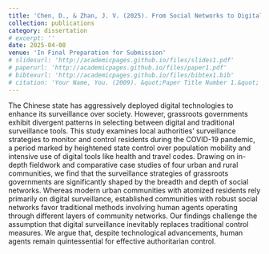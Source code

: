 ```yaml
---
title: 'Chen, D., & Zhan, J. V. (2025). From Social Networks to Digital Networks: Explaining Surveillance Strategies in China’s Grassroots Control.'
collection: publications
category: dissertation
# excerpt: ''
date: 2025-04-08
venue: 'In Final Preparation for Submission'
# slidesurl: 'http://academicpages.github.io/files/slides1.pdf'
# paperurl: 'http://academicpages.github.io/files/paper1.pdf'
# bibtexurl: 'http://academicpages.github.io/files/bibtex1.bib'
# citation: 'Your Name, You. (2009). &quot;Paper Title Number 1.&quot; <i>Journal 1</i>. 1(1).'
---
```


The Chinese state has aggressively deployed digital technologies to enhance its surveillance over society. However, grassroots governments exhibit divergent patterns in selecting between digital and traditional surveillance tools. This study examines local authorities’ surveillance strategies to monitor and control residents during the COVID-19 pandemic, a period marked by heightened state control over population mobility and intensive use of digital tools like health and travel codes. Drawing on in-depth fieldwork and comparative case studies of four urban and rural communities, we find that the surveillance strategies of grassroots governments are significantly shaped by the breadth and depth of social networks. Whereas modern urban communities with atomized residents rely primarily on digital surveillance, established communities with robust social networks favor traditional methods involving human agents operating through different layers of community networks. Our findings challenge the assumption that digital surveillance inevitably replaces traditional control measures. We argue that, despite technological advancements, human agents remain quintessential for effective authoritarian control.
